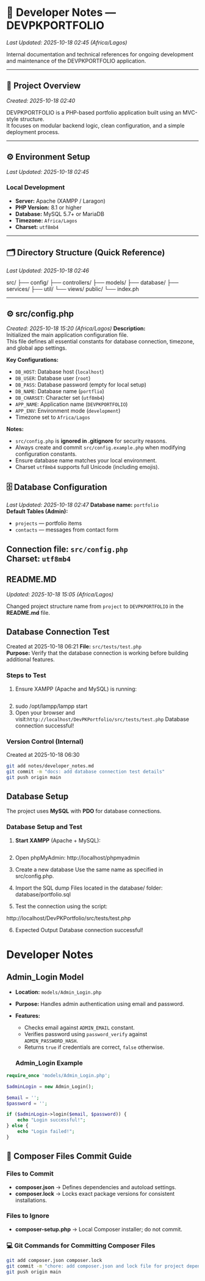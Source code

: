 # 🧠 Developer Notes — DEVPKPORTFOLIO  
*Last Updated: 2025-10-18 02:45 (Africa/Lagos)*

Internal documentation and technical references for ongoing development and maintenance of the DEVPKPORTFOLIO application.

---

## 🧩 Project Overview  
*Created: 2025-10-18 02:40*

DEVPKPORTFOLIO is a PHP-based portfolio application built using an MVC-style structure.  
It focuses on modular backend logic, clean configuration, and a simple deployment process.

---

## ⚙️ Environment Setup  
*Last Updated: 2025-10-18 02:45*

### Local Development
- **Server:** Apache (XAMPP / Laragon)
- **PHP Version:** 8.1 or higher  
- **Database:** MySQL 5.7+ or MariaDB  
- **Timezone:** `Africa/Lagos`  
- **Charset:** `utf8mb4`

---

## 🗂️ Directory Structure (Quick Reference)  
*Last Updated: 2025-10-18 02:46*

src/
├── config/
├── controllers/
├── models/
├── database/
├── services/
├── util/
└── views/
public/
└── index.ph


---
## ⚙️ src/config.php  
*Created: 2025-10-18 15:20 (Africa/Lagos)* 
**Description:**  
Initialized the main application configuration file.  
This file defines all essential constants for database connection, timezone, and global app settings.

**Key Configurations:**
- `DB_HOST`: Database host (`localhost`)
- `DB_USER`: Database user (`root`)
- `DB_PASS`: Database password (empty for local setup)
- `DB_NAME`: Database name (`portflio`)
- `DB_CHARSET`: Character set (`utf8mb4`)
- `APP_NAME`: Application name (`DEVPKPORTFOLIO`)
- `APP_ENV`: Environment mode (`development`)
- Timezone set to `Africa/Lagos`

**Notes:**  
- `src/config.php` is **ignored in .gitignore** for security reasons.  
- Always create and commit `src/config.example.php` when modifying configuration constants.  
- Ensure database name matches your local environment.  
- Charset `utf8mb4` supports full Unicode (including emojis).


## 🗄️ Database Configuration  
*Last Updated: 2025-10-18 02:47*
**Database name:** `portfolio`  
**Default Tables (Admin):**
- `projects` — portfolio items  
- `contacts` — messages from contact form  

**Connection file:** `src/config.php`  
**Charset:** `utf8mb4`
---

## README.MD
*Updated: 2025-10-18 15:05 (Africa/Lagos)*  

Changed project structure name from `project` to `DEVPKPORTFOLIO` in the **README.md** 
file.

## Database Connection Test
Created at 2025-10-18 06:21
**File:** `src/tests/test.php`  
**Purpose:** Verify that the database connection is working before building additional features.

### Steps to Test
1. Ensure XAMPP (Apache and MySQL) is running:
   ```bash
2.   sudo /opt/lampp/lampp start
3. Open your browser and visit:`http://localhost/DevPKPortfolio/src/tests/test.php`
Database connection successful!

### Version Control (Internal)
Created at 2025-10-18 06:30
```bash
git add notes/developer_notes.md
git commit -m "docs: add database connection test details"
git push origin main
```

## Database Setup
The project uses **MySQL** with **PDO** for database connections.  

### Database Setup and Test

1. **Start XAMPP** (Apache + MySQL):
   ```bash
2. Open phpMyAdmin:
http://localhost/phpmyadmin

3. Create a new database
Use the same name as specified in src/config.php.

4. Import the SQL dump
Files located in the database/ folder:
database/portfolio.sql

5. Test the connection using the script:

http://localhost/DevPKPortfolio/src/tests/test.php

6. Expected Output
Database connection successful!

# Developer Notes

## Admin_Login Model

- **Location:** `models/Admin_Login.php`
- **Purpose:** Handles admin authentication using email and password.
- **Features:**
  - Checks email against `ADMIN_EMAIL` constant.
  - Verifies password using `password_verify` against `ADMIN_PASSWORD_HASH`.
  - Returns `true` if credentials are correct, `false` otherwise.

  ### Admin_Login Example

```php
require_once 'models/Admin_Login.php';

$adminLogin = new Admin_Login();

$email = '';
$password = '';

if ($adminLogin->login($email, $password)) {
    echo "Login successful!";
} else {
    echo "Login failed!";
}

```

## 🧩 Composer Files Commit Guide

###  Files to Commit
- **composer.json** → Defines dependencies and autoload settings.  
- **composer.lock** → Locks exact package versions for consistent installations.  

###  Files to Ignore
- **composer-setup.php** → Local Composer installer; do not commit.  

### 💻 Git Commands for Committing Composer Files
```bash
git add composer.json composer.lock
git commit -m "chore: add composer.json and lock file for project dependencies"
git push origin main



